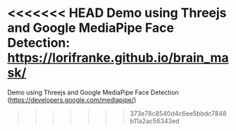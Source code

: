 <<<<<<< HEAD
Demo using Threejs and Google MediaPipe Face Detection: https://lorifranke.github.io/brain_mask/
=======
Demo using Threejs and Google MediaPipe Face Detection (https://developers.google.com/mediapipe/)

>>>>>>> 373e78c8540d4c6ee5bbdc7848b11a2ac56343ed

